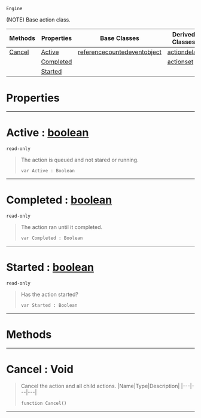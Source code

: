  `Engine`

(NOTE) Base action class.

|Methods|Properties|Base Classes|Derived Classes|
|---|---|---|---|
|[ Cancel](https://github.com/zeroengineteam/ZeroDocs/code_reference/class_reference/action.markdown#cancel-void)|[ Active](https://github.com/zeroengineteam/ZeroDocs/code_reference/class_reference/action.markdown#active-zero-engine-docum)|[referencecountedeventobject](https://github.com/zeroengineteam/ZeroDocs/code_reference/class_reference/referencecountedeventobject.markdown)|[actiondelay](https://github.com/zeroengineteam/ZeroDocs/code_reference/class_reference/actiondelay.markdown)|
| |[ Completed](https://github.com/zeroengineteam/ZeroDocs/code_reference/class_reference/action.markdown#completed-zero-engine-do)| |[actionset](https://github.com/zeroengineteam/ZeroDocs/code_reference/class_reference/actionset.markdown)|
| |[ Started](https://github.com/zeroengineteam/ZeroDocs/code_reference/class_reference/action.markdown#started-zero-engine-docu)| | |


 #  Properties


---  
 #  Active : [boolean](https://github.com/zeroengineteam/ZeroDocs/code_reference/zilch_base_types/boolean.markdown)

 `read-only`

> The action is queued and not stared or running.
> ``` lang=cpp, name=Zilch
> var Active : Boolean


---  
 #  Completed : [boolean](https://github.com/zeroengineteam/ZeroDocs/code_reference/zilch_base_types/boolean.markdown)

 `read-only`

> The action ran until it completed.
> ``` lang=cpp, name=Zilch
> var Completed : Boolean


---  
 #  Started : [boolean](https://github.com/zeroengineteam/ZeroDocs/code_reference/zilch_base_types/boolean.markdown)

 `read-only`

> Has the action started?
> ``` lang=cpp, name=Zilch
> var Started : Boolean


---  
 #  Methods


---  
 #  Cancel : Void

> Cancel the action and all child actions.
> |Name|Type|Description|
> |---|---|---|
> ``` lang=cpp, name=Zilch
> function Cancel()
> ``` 


---  
 

 